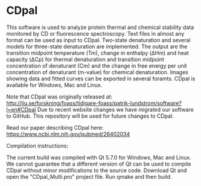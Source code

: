 # CDpal
This software is used to analyze protein thermal and chemical stability data monitored by CD or fluorescence spectroscopy.
Text files in almost any format can be used as input to CDpal.
Two-state denaturation and several models for three-state denaturation are implemented.
The output are the transition midpoint temperature (Tm), change in enthalpy (ΔHm) and heat capacity (ΔCp) for thermal denaturation and transition midpoint concentration of denaturant (Cm) and the change in free energy per unit concentration of denaturant (m-value) for chemical denaturation. 
Images showing data and fitted curves can be exported in several foramts. 
CDpal is available for Windows, Mac and Linux.

Note that CDpal was originally released at:
http://liu.se/forskning/foass/tidigare-foass/patrik-lundstrom/software?l=en#CDpal
Due to recent website changes we have migrated our software to GitHub.
This repository will be used for future changes to CDpal.

Read our paper describing CDpal here:
https://www.ncbi.nlm.nih.gov/pubmed/26402034

Compilation instructions:

The current build was compiled with Qt 5.7.0 for Windows, Mac and Linux.
We cannot guarantee that a different version of Qt can be used to compile CDpal without minor modifications to the source code.
Download Qt and open the "CDpal_Multi.pro" project file.
Run qmake and then build.
